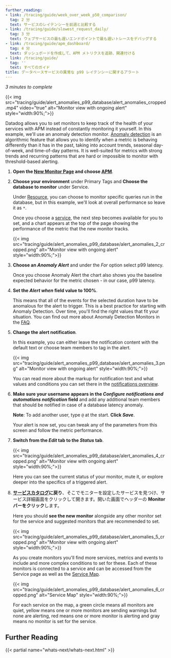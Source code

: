 ```yaml
---
further_reading:
- link: /tracing/guide/week_over_week_p50_comparison/
  tag: 2 分
  text: サービスのレイテンシーを前週と比較する
- link: /tracing/guide/slowest_request_daily/
  tag: 3 分
  text: ウェブサービスの最も遅いエンドポイントで最も遅いトレースをデバッグする
- link: /tracing/guide/apm_dashboard/
  tag: 4 分
  text: ダッシュボードを作成して、APM メトリクスを追跡、関連付ける
- link: /tracing/guide/
  tag: ''
  text: すべてのガイド
title: データベースサービスの異常な p99 レイテンシーに関するアラート
---
```


_3 minutes to complete_

{{< img src="tracing/guide/alert_anomalies_p99_database/alert_anomalies_cropped.mp4" video="true" alt="Monitor view with ongoing alert" style="width:90%;">}}

Datadog allows you to set monitors to keep track of the health of your services with APM instead of constantly monitoring it yourself. In this example, we'll use an anomaly detection monitor. [Anomaly detection][1] is an algorithmic feature that allows you to identify when a metric is behaving differently than it has in the past, taking into account trends, seasonal day-of-week, and time-of-day patterns. It is well-suited for metrics with strong trends and recurring patterns that are hard or impossible to monitor with threshold-based alerting.

1. **Open the [New Monitor Page][2] and choose [APM][3]**.
2. **Choose your environment** under Primary Tags and **Choose the database to monitor** under Service.

    Under [Resource][4], you can choose to monitor specific queries run in the database, but in this example, we'll look at overall performance so leave it as `*`.

    Once you choose a [service][5], the next step becomes available for you to set, and a chart appears at the top of the page showing the performance of the metric that the new monitor tracks.

    {{< img src="tracing/guide/alert_anomalies_p99_database/alert_anomalies_2_cropped.png" alt="Monitor view with ongoing alert" style="width:90%;">}}

3. **Choose an *Anomaly Alert*** and under the *For* option select p99 latency.

    Once you choose Anomaly Alert the chart also shows you the baseline expected behavior for the metric chosen - in our case, p99 latency.

4. **Set the *Alert when* field value to 100%**.

    This means that all of the events for the selected duration have to be anomalous for the alert to trigger. This is a best practice for starting with Anomaly Detection. Over time, you'll find the right values that fit your situation. You can find out more about Anomaly Detection Monitors in the [FAQ][6].

5. **Change the alert notification**.

    In this example, you can either leave the notification content with the default text or choose team members to tag in the alert.

    {{< img src="tracing/guide/alert_anomalies_p99_database/alert_anomalies_3.png" alt="Monitor view with ongoing alert" style="width:90%;">}}

    You can read more about the markup for notification text and what values and conditions you can set there in the [notifications overview][7].

6. **Make sure your username appears in the *Configure notifications and automations notification* field** and add any additional team members that should be notified in case of a database latency anomaly.

    **Note**: To add another user, type `@` at the start. **Click *Save***.

    Your alert is now set, you can tweak any of the parameters from this screen and follow the metric performance.

7. **Switch from the *Edit* tab to the *Status* tab**.

    {{< img src="tracing/guide/alert_anomalies_p99_database/alert_anomalies_4_cropped.png" alt="Monitor view with ongoing alert" style="width:90%;">}}

    Here you can see the current status of your monitor, mute it, or explore deeper into the specifics of a triggered alert.

8. **[サービスカタログ][8]に戻り**、そこでモニターを設定したサービスを見つけ、サービス詳細画面をクリックして開きます。開いた画面でヘッダーの **Monitor バーをクリック**します。 

    Here you should **see the new monitor** alongside any other monitor set for the service and suggested monitors that are recommended to set.

    {{< img src="tracing/guide/alert_anomalies_p99_database/alert_anomalies_5_cropped.png" alt="Monitor view with ongoing alert" style="width:90%;">}}

    As you create monitors you'll find more services, metrics and events to include and more complex conditions to set for these. Each of these monitors is connected to a service and can be accessed from the Service page as well as the [Service Map][9].

    {{< img src="tracing/guide/alert_anomalies_p99_database/alert_anomalies_6_cropped.png" alt="Service Map" style="width:90%;">}}

    For each service on the map, a green circle means all monitors are quiet, yellow means one or more monitors are sending warnings but none are alerting, red means one or more monitor is alerting and gray means no monitor is set for the service.

## Further Reading

{{< partial name="whats-next/whats-next.html" >}}

[1]: /ja/monitors/types/anomaly/
[2]: https://app.datadoghq.com/monitors#/create
[3]: https://app.datadoghq.com/monitors#create/apm
[4]: /ja/tracing/glossary/#resources
[5]: /ja/tracing/glossary/#services
[6]: /ja/monitors/types/anomaly/#faq
[7]: /ja/monitors/notify/?tab=is_alertis_warning
[8]: https://app.datadoghq.com/services
[9]: https://app.datadoghq.com/service/map
